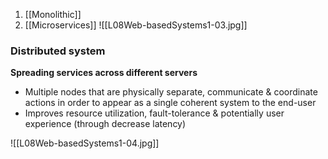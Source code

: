 1. [[Monolithic]]
2. [[Microservices]]
![[L08Web-basedSystems1-03.jpg]]
### Distributed system
**Spreading services across different servers**
- Multiple nodes that are physically separate, communicate & coordinate actions in order to appear as a single coherent system to the end-user
- Improves resource utilization, fault-tolerance & potentially user experience (through decrease latency)

![[L08Web-basedSystems1-04.jpg]]

 